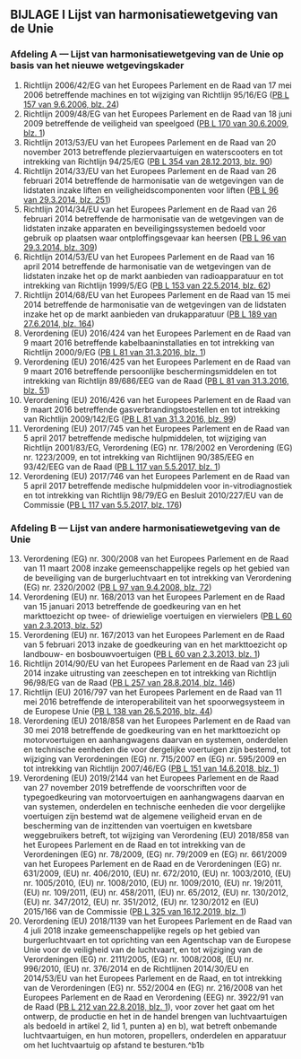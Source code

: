 ## BIJLAGE I Lijst van harmonisatiewetgeving van de Unie

### Afdeling A — Lijst van harmonisatiewetgeving van de Unie op basis van het nieuwe wetgevingskader

1. Richtlijn 2006/42/EG van het Europees Parlement en de Raad van 17 mei 2006 betreffende machines en tot wijziging van Richtlijn 95/16/EG ([PB L 157 van 9.6.2006, blz. 24](./../../../../legal-content/NL/AUTO/?uri=OJ:L:2006:157:TOC))
2. Richtlijn 2009/48/EG van het Europees Parlement en de Raad van 18 juni 2009 betreffende de veiligheid van speelgoed ([PB L 170 van 30.6.2009, blz. 1](./../../../../legal-content/NL/AUTO/?uri=OJ:L:2009:170:TOC))
3. Richtlijn 2013/53/EU van het Europees Parlement en de Raad van 20 november 2013 betreffende pleziervaartuigen en waterscooters en tot intrekking van Richtlijn 94/25/EG ([PB L 354 van 28.12.2013, blz. 90](./../../../../legal-content/NL/AUTO/?uri=OJ:L:2013:354:TOC))
4. Richtlijn 2014/33/EU van het Europees Parlement en de Raad van 26 februari 2014 betreffende de harmonisatie van de wetgevingen van de lidstaten inzake liften en veiligheidscomponenten voor liften ([PB L 96 van 29.3.2014, blz. 251](./../../../../legal-content/NL/AUTO/?uri=OJ:L:2014:096:TOC))
5. Richtlijn 2014/34/EU van het Europees Parlement en de Raad van 26 februari 2014 betreffende de harmonisatie van de wetgevingen van de lidstaten inzake apparaten en beveiligingssystemen bedoeld voor gebruik op plaatsen waar ontploffingsgevaar kan heersen ([PB L 96 van 29.3.2014, blz. 309](./../../../../legal-content/NL/AUTO/?uri=OJ:L:2014:096:TOC))
6. Richtlijn 2014/53/EU van het Europees Parlement en de Raad van 16 april 2014 betreffende de harmonisatie van de wetgevingen van de lidstaten inzake het op de markt aanbieden van radioapparatuur en tot intrekking van Richtlijn 1999/5/EG ([PB L 153 van 22.5.2014, blz. 62](./../../../../legal-content/NL/AUTO/?uri=OJ:L:2014:153:TOC))
7. Richtlijn 2014/68/EU van het Europees Parlement en de Raad van 15 mei 2014 betreffende de harmonisatie van de wetgevingen van de lidstaten inzake het op de markt aanbieden van drukapparatuur ([PB L 189 van 27.6.2014, blz. 164](./../../../../legal-content/NL/AUTO/?uri=OJ:L:2014:189:TOC))
8. Verordening (EU) 2016/424 van het Europees Parlement en de Raad van 9 maart 2016 betreffende kabelbaaninstallaties en tot intrekking van Richtlijn 2000/9/EG ([PB L 81 van 31.3.2016, blz. 1](./../../../../legal-content/NL/AUTO/?uri=OJ:L:2016:081:TOC))
9. Verordening (EU) 2016/425 van het Europees Parlement en de Raad van 9 maart 2016 betreffende persoonlijke beschermingsmiddelen en tot intrekking van Richtlijn 89/686/EEG van de Raad ([PB L 81 van 31.3.2016, blz. 51](./../../../../legal-content/NL/AUTO/?uri=OJ:L:2016:081:TOC))
10. Verordening (EU) 2016/426 van het Europees Parlement en de Raad van 9 maart 2016 betreffende gasverbrandingstoestellen en tot intrekking van Richtlijn 2009/142/EG ([PB L 81 van 31.3.2016, blz. 99](./../../../../legal-content/NL/AUTO/?uri=OJ:L:2016:081:TOC))
11. Verordening (EU) 2017/745 van het Europees Parlement en de Raad van 5 april 2017 betreffende medische hulpmiddelen, tot wijziging van Richtlijn 2001/83/EG, Verordening (EG) nr. 178/2002 en Verordening (EG) nr. 1223/2009, en tot intrekking van Richtlijnen 90/385/EEG en 93/42/EEG van de Raad ([PB L 117 van 5.5.2017, blz. 1](./../../../../legal-content/NL/AUTO/?uri=OJ:L:2017:117:TOC))
12. Verordening (EU) 2017/746 van het Europees Parlement en de Raad van 5 april 2017 betreffende medische hulpmiddelen voor in-vitrodiagnostiek en tot intrekking van Richtlijn 98/79/EG en Besluit 2010/227/EU van de Commissie ([PB L 117 van 5.5.2017, blz. 176](./../../../../legal-content/NL/AUTO/?uri=OJ:L:2017:117:TOC))

### Afdeling B — Lijst van andere harmonisatiewetgeving van de Unie

13. Verordening (EG) nr. 300/2008 van het Europees Parlement en de Raad van 11 maart 2008 inzake gemeenschappelijke regels op het gebied van de beveiliging van de burgerluchtvaart en tot intrekking van Verordening (EG) nr. 2320/2002 ([PB L 97 van 9.4.2008, blz. 72](./../../../../legal-content/NL/AUTO/?uri=OJ:L:2008:097:TOC))
14. Verordening (EU) nr. 168/2013 van het Europees Parlement en de Raad van 15 januari 2013 betreffende de goedkeuring van en het markttoezicht op twee- of driewielige voertuigen en vierwielers ([PB L 60 van 2.3.2013, blz. 52](./../../../../legal-content/NL/AUTO/?uri=OJ:L:2013:060:TOC))
15. Verordening (EU) nr. 167/2013 van het Europees Parlement en de Raad van 5 februari 2013 inzake de goedkeuring van en het markttoezicht op landbouw- en bosbouwvoertuigen ([PB L 60 van 2.3.2013, blz. 1](./../../../../legal-content/NL/AUTO/?uri=OJ:L:2013:060:TOC))
16. Richtlijn 2014/90/EU van het Europees Parlement en de Raad van 23 juli 2014 inzake uitrusting van zeeschepen en tot intrekking van Richtlijn 96/98/EG van de Raad ([PB L 257 van 28.8.2014, blz. 146](./../../../../legal-content/NL/AUTO/?uri=OJ:L:2014:257:TOC))
17. Richtlijn (EU) 2016/797 van het Europees Parlement en de Raad van 11 mei 2016 betreffende de interoperabiliteit van het spoorwegsysteem in de Europese Unie ([PB L 138 van 26.5.2016, blz. 44](./../../../../legal-content/NL/AUTO/?uri=OJ:L:2016:138:TOC))
18. Verordening (EU) 2018/858 van het Europees Parlement en de Raad van 30 mei 2018 betreffende de goedkeuring van en het markttoezicht op motorvoertuigen en aanhangwagens daarvan en systemen, onderdelen en technische eenheden die voor dergelijke voertuigen zijn bestemd, tot wijziging van Verordeningen (EG) nr. 715/2007 en (EG) nr. 595/2009 en tot intrekking van Richtlijn 2007/46/EG ([PB L 151 van 14.6.2018, blz. 1](./../../../../legal-content/NL/AUTO/?uri=OJ:L:2018:151:TOC))
19. Verordening (EU) 2019/2144 van het Europees Parlement en de Raad van 27 november 2019 betreffende de voorschriften voor de typegoedkeuring van motorvoertuigen en aanhangwagens daarvan en van systemen, onderdelen en technische eenheden die voor dergelijke voertuigen zijn bestemd wat de algemene veiligheid ervan en de bescherming van de inzittenden van voertuigen en kwetsbare weggebruikers betreft, tot wijziging van Verordening (EU) 2018/858 van het Europees Parlement en de Raad en tot intrekking van de Verordeningen (EG) nr. 78/2009, (EG) nr. 79/2009 en (EG) nr. 661/2009 van het Europees Parlement en de Raad en de Verordeningen (EG) nr. 631/2009, (EU) nr. 406/2010, (EU) nr. 672/2010, (EU) nr. 1003/2010, (EU) nr. 1005/2010, (EU) nr. 1008/2010, (EU) nr. 1009/2010, (EU) nr. 19/2011, (EU) nr. 109/2011, (EU) nr. 458/2011, (EU) nr. 65/2012, (EU) nr. 130/2012, (EU) nr. 347/2012, (EU) nr. 351/2012, (EU) nr. 1230/2012 en (EU) 2015/166 van de Commissie ([PB L 325 van 16.12.2019, blz. 1](./../../../../legal-content/NL/AUTO/?uri=OJ:L:2019:325:TOC))
20. Verordening (EU) 2018/1139 van het Europees Parlement en de Raad van 4 juli 2018 inzake gemeenschappelijke regels op het gebied van burgerluchtvaart en tot oprichting van een Agentschap van de Europese Unie voor de veiligheid van de luchtvaart, en tot wijziging van de Verordeningen (EG) nr. 2111/2005, (EG) nr. 1008/2008, (EU) nr. 996/2010, (EU) nr. 376/2014 en de Richtlijnen 2014/30/EU en 2014/53/EU van het Europees Parlement en de Raad, en tot intrekking van de Verordeningen (EG) nr. 552/2004 en (EG) nr. 216/2008 van het Europees Parlement en de Raad en Verordening (EEG) nr. 3922/91 van de Raad ([PB L 212 van 22.8.2018, blz. 1](./../../../../legal-content/NL/AUTO/?uri=OJ:L:2018:212:TOC)), voor zover het gaat om het ontwerp, de productie en het in de handel brengen van luchtvaartuigen als bedoeld in artikel 2, lid 1, punten a) en b), wat betreft onbemande luchtvaartuigen, en hun motoren, propellers, onderdelen en apparatuur om het luchtvaartuig op afstand te besturen.^b1b
